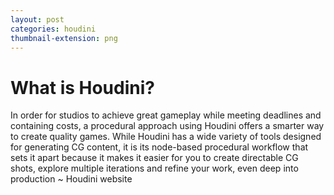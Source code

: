 ```yaml
---
layout: post
categories: houdini
thumbnail-extension: png
---
```


# What is Houdini?

In order for studios to achieve great gameplay while meeting deadlines and containing costs, a procedural approach using Houdini offers a smarter way to create quality games. While Houdini has a wide variety of tools designed for generating CG content, it is its node-based procedural workflow that sets it apart because it makes it easier for you to create directable CG shots, explore multiple iterations and refine your work, even deep into production ~ Houdini website

